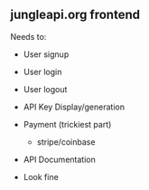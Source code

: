 ## jungleapi.org frontend
Needs to:
- User signup
- User login
- User logout
- API Key Display/generation
- Payment (trickiest part)
    - stripe/coinbase

- API Documentation
- Look fine
